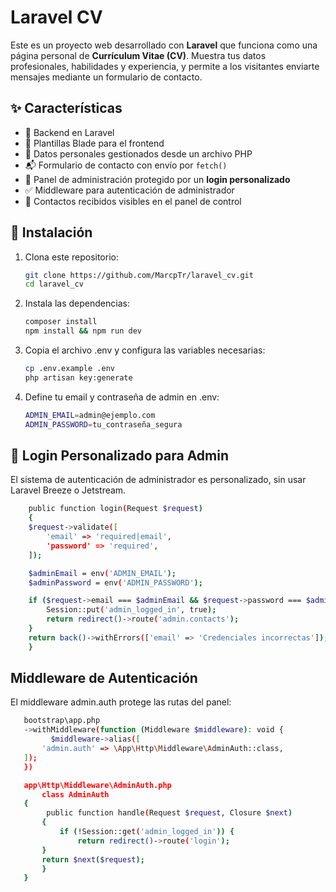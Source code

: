 # Laravel CV

Este es un proyecto web desarrollado con **Laravel** que funciona como una página personal de **Currículum Vitae (CV)**. Muestra tus datos profesionales, habilidades y experiencia, y permite a los visitantes enviarte mensajes mediante un formulario de contacto.

## ✨ Características

- 🔧 Backend en Laravel
- 🎨 Plantillas Blade para el frontend
- 📄 Datos personales gestionados desde un archivo PHP
- 📬 Formulario de contacto con envío por `fetch()`
- 🔐 Panel de administración protegido por un **login personalizado**
- ✅ Middleware para autenticación de administrador
- 💾 Contactos recibidos visibles en el panel de control

## 🚀 Instalación

1. Clona este repositorio:

   ```bash
   git clone https://github.com/MarcpTr/laravel_cv.git
   cd laravel_cv
2. Instala las dependencias:
    ```bash
   composer install
   npm install && npm run dev
3. Copia el archivo .env y configura las variables necesarias:
    ```bash
    cp .env.example .env
    php artisan key:generate
4. Define tu email y contraseña de admin en .env:
    ```bash
    ADMIN_EMAIL=admin@ejemplo.com
    ADMIN_PASSWORD=tu_contraseña_segura
## 🔐 Login Personalizado para Admin

El sistema de autenticación de administrador es personalizado, sin usar Laravel Breeze o Jetstream.
```bash
    public function login(Request $request)
    {
    $request->validate([
        'email' => 'required|email',
        'password' => 'required',
    ]);

    $adminEmail = env('ADMIN_EMAIL');
    $adminPassword = env('ADMIN_PASSWORD');

    if ($request->email === $adminEmail && $request->password === $adminPassword) {
        Session::put('admin_logged_in', true);
        return redirect()->route('admin.contacts');
    }
    return back()->withErrors(['email' => 'Credenciales incorrectas']);
    }
```

## Middleware de Autenticación
El middleware admin.auth protege las rutas del panel:
 ```bash
    bootstrap\app.php
    ->withMiddleware(function (Middleware $middleware): void {
          $middleware->alias([
        'admin.auth' => \App\Http\Middleware\AdminAuth::class,
    ]);
    })

    app\Http\Middleware\AdminAuth.php
        class AdminAuth
    {
         public function handle(Request $request, Closure $next)
        {
            if (!Session::get('admin_logged_in')) {
                return redirect()->route('login');
        }
        return $next($request);
        }
    }

    
